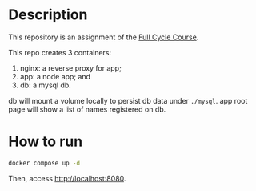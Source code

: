 # Description

This repository is an assignment of the [Full Cycle Course](https://curso.fullcycle.com.br/curso-fullcycle/).

This repo creates 3 containers:
1. nginx: a reverse proxy for app;
2. app: a node app; and
3. db: a mysql db.

db will mount a volume locally to persist db data under `./mysql`.
app root page will show a list of names registered on db.

# How to run
```bash
docker compose up -d
```

Then, access [http://localhost:8080](http://localhost:8080).
